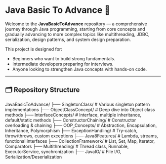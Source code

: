 # Java Basic To Advance 🚀

Welcome to the **JavaBasicToAdvance** repository — a comprehensive journey through Java programming, starting from core concepts and gradually advancing to more complex topics like multithreading, JDBC, serialization, design patterns, and system design preparation.

This project is designed for:
- Beginners who want to build strong fundamentals.
- Intermediate developers preparing for interviews.
- Anyone looking to strengthen Java concepts with hands-on code.

---

## 🗂️ Repository Structure

JavaBasicToAdvance/
├── SingletonClass/ # Various singleton pattern implementations
├── ObjectClassConcept/ # Deep dive into Object class methods
├── InterfaceConcepts/ # Interface, multiple inheritance, default/static methods
├── ConstructorChaining/ # Constructor overloading & chaining
├── OOP_Concepts/ # Abstraction, Encapsulation, Inheritance, Polymorphism
├── ExceptionHandling/ # Try-catch, throw/throws, custom exceptions
├── Java8Features/ # Lambda, streams, functional interfaces
├── CollectionFramework/ # List, Set, Map, Iterator, Comparators
├── Multithreading/ # Thread class, Runnable, ExecutorService, synchronization
├── JavaIO/ # File I/O, Serialization/Deserialization
